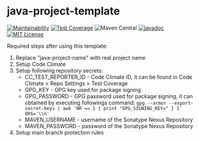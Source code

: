 # java-project-template

[![Maintainability](https://api.codeclimate.com/v1/badges/08180ff0281877bd59a3/maintainability)](https://codeclimate.com/github/jshaptic/java-project-template/maintainability)
[![Test Coverage](https://api.codeclimate.com/v1/badges/08180ff0281877bd59a3/test_coverage)](https://codeclimate.com/github/jshaptic/java-project-template/test_coverage)
![Maven Central](https://img.shields.io/maven-central/v/com.github.jshaptic/java-project-template)
[![javadoc](https://javadoc.io/badge2/com.github.jshaptic/java-project-template/javadoc.svg)](https://javadoc.io/doc/com.github.jshaptic/java-project-template)
[![MIT License](https://img.shields.io/badge/License-MIT-blue.svg)](LICENSE)

Required steps after using this template:

1. Replace "java-project-name" with real project name
2. Setup Code Climate
3. Setup following repository secrets:
   - CC_TEST_REPORTER_ID - Code Climate ID, it can be found in Code Climate > Repo Settings > Test Coverage
   - GPG_KEY - GPG key used for package signing
   - GPG_PASSWORD - GPG password used for package signing, it can obtained by executing followings command:
     `gpg --armor --export-secret-keys | awk 'NR == 1 { print "GPG_SIGNING_KEY=" } 1' ORS='\\n'`
   - MAVEN_USERNAME - username of the Sonatype Nexus Repository
   - MAVEN_PASSWORD - password of the Sonatype Nexus Repository
4. Setup main branch protection rules
